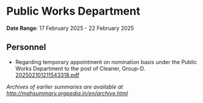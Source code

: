 # Public Works Department

**Date Range**: 17 February 2025 - 22 February 2025


## Personnel
- Regarding temporary appointment on nomination basis under the Public Works Department to the post of Cleaner, Group-D.\
  [202502101211543318.pdf](https://gr.maharashtra.gov.in/Site/Upload/Government%20Resolutions/English/202502101211543318.pdf)


*Archives of earlier summaries are available at http://mahsummary.orgpedia.in/en/archive.html*